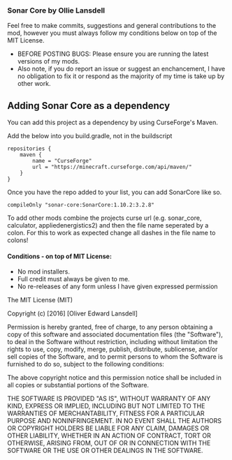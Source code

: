 ### Sonar Core by Ollie Lansdell
Feel free to make commits, suggestions and general contributions to the mod, however you must always follow my conditions below on top of the MIT License.

- BEFORE POSTING BUGS: Please ensure you are running the latest versions of my mods.
- Also note, if you do report an issue or suggest an enchancement, I have no obligation to fix it or respond as the majority of my time is take up by other work.

## Adding Sonar Core as a dependency
You can add this project as a dependency by using CurseForge's Maven.

Add the below into you build.gradle, not in the buildscript

```
repositories {
    maven {
        name = "CurseForge"
        url = "https://minecraft.curseforge.com/api/maven/"
    }
}
```

Once you have the repo added to your list, you can add SonarCore like so.

```
compileOnly "sonar-core:SonarCore:1.10.2:3.2.8"
```

To add other mods combine the projects curse url (e.g. sonar_core, calculator, appliedenergistics2) and then the file name seperated by a colon. For this to work as expected change all dashes in the file name to colons!

  
#### Conditions - on top of MIT License:
  - No mod installers.
  - Full credit must always be given to me.
  - No re-releases of any form unless I have given expressed permission

The MIT License (MIT)

Copyright (c) [2016] [Oliver Edward Lansdell]

Permission is hereby granted, free of charge, to any person obtaining a copy
of this software and associated documentation files (the "Software"), to deal
in the Software without restriction, including without limitation the rights
to use, copy, modify, merge, publish, distribute, sublicense, and/or sell
copies of the Software, and to permit persons to whom the Software is
furnished to do so, subject to the following conditions:

The above copyright notice and this permission notice shall be included in all
copies or substantial portions of the Software.

THE SOFTWARE IS PROVIDED "AS IS", WITHOUT WARRANTY OF ANY KIND, EXPRESS OR
IMPLIED, INCLUDING BUT NOT LIMITED TO THE WARRANTIES OF MERCHANTABILITY,
FITNESS FOR A PARTICULAR PURPOSE AND NONINFRINGEMENT. IN NO EVENT SHALL THE
AUTHORS OR COPYRIGHT HOLDERS BE LIABLE FOR ANY CLAIM, DAMAGES OR OTHER
LIABILITY, WHETHER IN AN ACTION OF CONTRACT, TORT OR OTHERWISE, ARISING FROM,
OUT OF OR IN CONNECTION WITH THE SOFTWARE OR THE USE OR OTHER DEALINGS IN THE
SOFTWARE.
